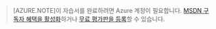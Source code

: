 > [AZURE.NOTE]이 자습서를 완료하려면 Azure 계정이 필요합니다. <a href="/pricing/member-offers/msdn-benefits-details/?WT.mc_id=A85619ABF" target="_blank">MSDN 구독자 혜택을 활성화</a>하거나 <a href="/pricing/free-trial/?WT.mc_id=A85619ABF" target="_blank">무료 평가판을 등록</a>할 수 있습니다.

<!---HONumber=July15_HO3-->